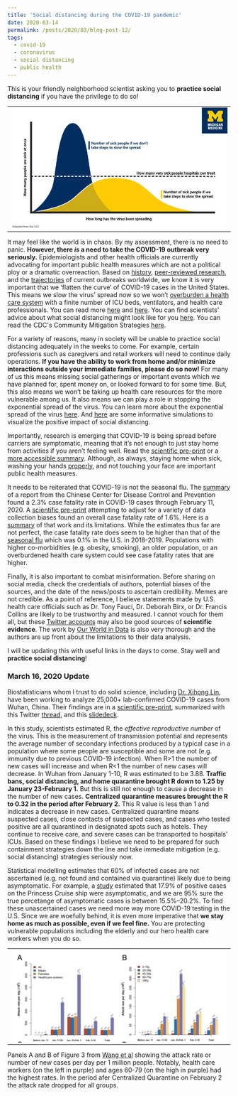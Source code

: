 ```yaml
---
title: 'Social distancing during the COVID-19 pandemic'
date: 2020-03-14
permalink: /posts/2020/03/blog-post-12/
tags:
  - covid-19
  - coronavirus
  - social distancing
  - public health
---
```


This is your friendly neighborhood scientist asking you to **practice social distancing** if you have the privilege to do so! 

<table align="center"><tr><td align="center" width="9999">
<img src="/images/Coronavirus_flattening_curve_1.jpg" align="center" width="600" alt="Project icon">
</td></tr></table>

It may feel like the world is in chaos. By my assessment, there is no need to panic. **However, there *is* a need to take the COVID-19 outbreak very seriously.** Epidemiologists and other health officials are currently advocating for important public health measures which are not a political ploy or a dramatic overreaction. Based on [history](https://www.pnas.org/content/104/18/7582), [peer-reviewed research](https://academic.oup.com/jtm/advance-article/doi/10.1093/jtm/taaa020/5735321), and the [trajectories](https://ourworldindata.org/grapher/covid-confirmed-cases-since-100th-case) of current outbreaks worldwide, we know it is very important that we ‘flatten the curve’ of COVID-19 cases in the United States. This means we slow the virus’ spread now so we won’t [overburden a health care system](https://www.statnews.com/2020/03/10/simple-math-alarming-answers-covid-19/) with a finite number of ICU beds, ventilators, and health care professionals. You can read more [here](https://healthblog.uofmhealth.org/wellness-prevention/flattening-curve-for-covid-19-what-does-it-mean-and-how-can-you-help) and [here](https://www.npr.org/sections/health-shots/2020/03/13/815502262/flattening-a-pandemics-curve-why-staying-home-now-can-save-lives). You can find scientists' advice about what social distancing might look like for you [here](https://www.theatlantic.com/family/archive/2020/03/coronavirus-what-does-social-distancing-mean/607927/). You can read the CDC's Community Mitigation Strategies [here](https://www.cdc.gov/coronavirus/2019-ncov/downloads/community-mitigation-strategy.pdf).  

For a variety of reasons, many in society will be unable to practice social distancing adequately in the weeks to come. For example, certain professions such as caregivers and retail workers will need to continue daily operations. **If you have the ability to work from home and/or minimize interactions outside your immediate families, please do so now!** For many of us this means missing social gatherings or important events which we have planned for, spent money on, or looked forward to for some time. But, this also means we won’t be taking up health care resources for the more vulnerable among us. It also means we can play a role in stopping the exponential spread of the virus. You can learn more about the exponential spread of the virus [here](https://www.youtube.com/watch?v=Kas0tIxDvrg&app=desktop). And  [here](https://www.washingtonpost.com/graphics/2020/world/corona-simulator/) are some informative simulations to visualize the positive impact of social distancing.

Importantly, research is emerging that COVID-19 is being spread before carriers are symptomatic, meaning that it’s not enough to just stay home from activities if you aren’t feeling well. Read the [scientific pre-print](https://www.medrxiv.org/content/10.1101/2020.03.05.20030502v1.full.pdf) or a [more accessible summary](https://www.sciencenews.org/article/coronavirus-most-contagious-before-during-first-week-symptoms). Although, as always, staying home when sick, washing your hands [properly](https://www.cdc.gov/handwashing/when-how-handwashing.html), and not touching your face are important public health measures.  

It needs to be reiterated that COVID-19 is not the seasonal flu. The [summary](https://jamanetwork.com/journals/jama/fullarticle/2762130) of a report from the Chinese Center for Disease Control and Prevention found a 2.3% case fatality rate in COVID-19 cases through February 11, 2020. A [scientific pre-print](https://www.medrxiv.org/content/10.1101/2020.03.04.20031104v1.full.pdf) attempting to adjust for a variety of data collection biases found an overall case fatality rate of 1.6%. Here is a [summary](https://statmodeling.stat.columbia.edu/2020/03/07/coronavirus-age-specific-fatality-ratio-estimated-using-stan/) of that work and its limitations. While the estimates thus far are not perfect, the case fatality rate does seem to be higher than that of the [seasonal flu](https://www.cdc.gov/flu/about/burden/index.html) which was 0.1% in the U.S. in 2018-2019. Populations with higher co-morbidities (e.g. obesity, smoking), an older population, or an overburdened health care system could see case fatality rates that are higher.  

Finally, it is also important to combat misinformation. Before sharing on social media, check the credentials of authors, potential biases of the sources, and the date of the news/posts to ascertain credibility. Memes are not credible. As a point of reference, I believe statements made by U.S. health care officials such as Dr. Tony Fauci, Dr. Deborah Birx, or Dr. Francis Collins are likely to be trustworthy and measured. I cannot vouch for them all, but these [Twitter accounts](https://www.forbes.com/sites/abrambrown/2020/03/14/coronavirus-the-most-essential-people-on-twitter-to-follow-during-the-covid-19-outbreak/#233ccf9275f3) may also be good sources of **scientific evidence**. The work by [Our World in Data](https://ourworldindata.org/coronavirus) is also very thorough and the authors are up front about the limitations to their data analysis.  

I will be updating this with useful links in the days to come. Stay well and **practice social distancing**!

### March 16, 2020 Update  

Biostatisticians whom I trust to do solid science, including [Dr. Xihong Lin](https://www.hsph.harvard.edu/xihong-lin/), have been working to analyze 25,000+ lab-confirmed COVID-19 cases from Wuhan, China. Their findings are in a [scientific pre-print](https://www.medrxiv.org/content/10.1101/2020.03.03.20030593v1), summarized with this Twitter [thread](https://twitter.com/XihongLin/status/1236075174069440512), and this [slidedeck](https://drive.google.com/file/d/14tGJF9tdv4osPhY1-fswLcSlWZJ9zx45/view). 

In this study, scientists estimated R, the *effective reproductive number* of the virus. This is the measurement of transmission potential and represents the average number of secondary infections produced by a typical case in a population where some people are susceptible and some are not (e.g. immunity due to previous COVID-19 infection). When R>1 the number of new cases will increase and when R<1 the number of new cases will decrease. In Wuhan from January 1-10, R was estimated to be 3.88. **Traffic bans, social distancing, and home quarantine brought R down to 1.25 by January 23-February 1.** But this is still not enough to cause a decrease in the number of new cases. **Centralized quarantine measures brought the R to 0.32 in the period after February 2.** This R value is less than 1 and indicates a decrease in new cases. Centralized quarantine means suspected cases, close contacts of suspected cases, and cases who tested positive are all quarantined in designated spots such as hotels. They continue to receive care, and severe cases can be transported to hospitals' ICUs. Based on these findings I believe we need to be prepared for such containment strategies down the line and take immediate mitigation (e.g. social distancing) strategies seriously now.

Statistical modelling estimates that 60% of infected cases are not ascertained (e.g. not found and contained via quarantine) likely due to being asymptomatic. For example, a [study](https://www.medrxiv.org/content/10.1101/2020.02.20.20025866v2) estimated that 17.9% of positive cases on the Princess Cruise ship were asymptomatic, and we are 95% sure the true percetange of asymptomatic cases is between 15.5%–20.2%. To find these unascertained cases we need more way more COVID-19 testing in the U.S. Since we are woefully behind, it is even more imperative that **we stay home as much as possible, even if we feel fine.** You are protecting vulnerable populations including the elderly and our hero health care workers when you do so.

<table align="center"><tr><td align="center" width="9999">
<img src="/images/Figure3.jpg" align="center" width="600" alt="Peak in affected over  time">
</td></tr></table>

Panels A and B of Figure 3 from [Wang et al](https://www.medrxiv.org/content/10.1101/2020.03.03.20030593v1.full.pdf+html) showing the attack rate or number of new cases per day per 1 million people. Notably, health care workers (on the left in purple) and ages 60-79 (on the high in purple) had the highest rates. In the period afer Centralized Quarantine on February 2 the attack rate dropped for all groups.
